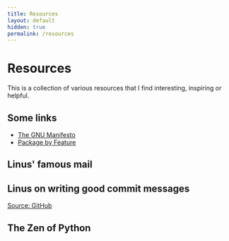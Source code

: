 ```yaml
---
title: Resources
layout: default
hidden: true
permalink: /resources
---
```


# Resources

This is a collection of various resources that I find interesting, inspiring
or helpful.

## Some links

- [The GNU Manifesto](https://www.gnu.org/gnu/manifesto.html)
- [Package by Feature](https://phauer.com/2020/package-by-feature/)

## Linus' famous mail

<script src="https://gist.github.com/yannickkirschen/3d01ab66eed26dd99b33ba0696ba6a9f.js"></script>

## Linus on writing good commit messages

[Source: GitHub](https://github.com/torvalds/subsurface-for-dirk/blob/a48494d2fbed58c751e9b7e8fbff88582f9b2d02/README#L88)

<script src="https://gist.github.com/yannickkirschen/209a5422fbf6b8109f40d92de6e08d0e.js"></script>

## The Zen of Python

<script src="https://gist.github.com/yannickkirschen/5961af6a5f1eddb7b86944e39d7faef8.js"></script>
